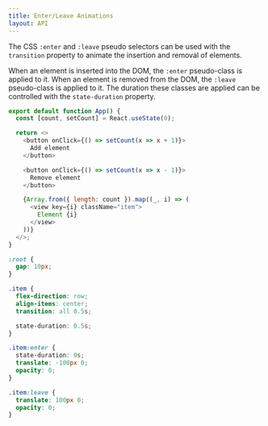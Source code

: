 ```yaml
---
title: Enter/Leave Animations
layout: API
---
```


The CSS `:enter` and `:leave` pseudo selectors can be used with the `transition` property to animate the insertion and removal of elements.

When an element is inserted into the DOM, the `:enter` pseudo-class is applied to it. When an element is removed from the DOM, the `:leave` pseudo-class is applied to it. The duration these classes are applied can be controlled with the `state-duration` property.

<Sandpack>

```js
export default function App() {
  const [count, setCount] = React.useState(0);

  return <>
    <button onClick={() => setCount(x => x + 1)}>
      Add element
    </button>

    <button onClick={() => setCount(x => x - 1)}>
      Remove element
    </button>

    {Array.from({ length: count }).map((_, i) => (
      <view key={i} className="item">
        Element {i}
      </view>
    ))}
  </>;
}
```

```css active
:root {
  gap: 10px;
}

.item {
  flex-direction: row;
  align-items: center;
  transition: all 0.5s;

  state-duration: 0.5s;
}

.item:enter {
  state-duration: 0s;
  translate: -100px 0;
  opacity: 0;
}

.item:leave {
  translate: 100px 0;
  opacity: 0;
}
```

</Sandpack>
